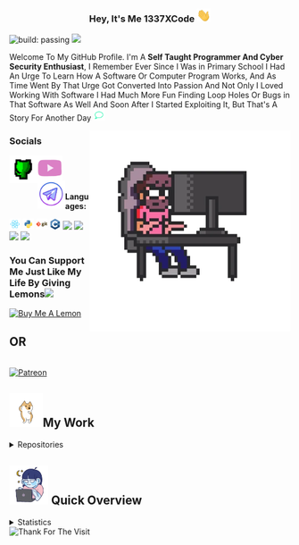 ### <center>Hey, It's Me 1337XCode <img src="https://github.com/1337Xcode/1337Xcode/blob/main/Assets/Hey.webp" width="25"></center>

![build: passing](https://img.shields.io/badge/build-passing-success&color=green)
![](https://komarev.com/ghpvc/?username=1337Xcode&color=brightgreen&style=flat)

Welcome To My GitHub Profile. I'm A **Self Taught Programmer And Cyber Security Enthusiast**, I Remember Ever Since I Was in Primary School I Had An Urge To Learn How A Software Or Computer Program Works, And As Time Went By That Urge Got Converted Into Passion And Not Only I Loved Working With Software I Had Much More Fun Finding Loop Holes Or Bugs in That Software As Well And Soon After I Started Exploiting It, But That's A Story For Another Day <img src="https://github.com/1337Xcode/1337Xcode/blob/main/Assets/Chat.webp" width="20">

<a href="https://t.me/XCode">
  <img align="right" alt="1337XCode's Personal" width="360" src="https://github.com/1337Xcode/1337Xcode/blob/main/Assets/Coding.webp" />
</a>

### Socials

<a href="https://github.com/1337Xcode">
  <img align="left" alt="1337XCode's GitHub" width="50" src="https://github.com/1337Xcode/1337Xcode/blob/main/Assets/Octocat.webp" />
</a>
<a href="https://www.youtube.com/channel/UCTuxcRS1j30xYrqTqiykZzQ">
  <img align="left" alt="1337XCode YouTube" width="45" src="https://github.com/1337Xcode/1337Xcode/blob/main/Assets/Youtube.webp" />
</a>
<a href="https://t.me/+qLf-HkRjaEVmMjll">
  <img align="left" alt="1337XCode's Telegram" width="50" src="https://github.com/1337Xcode/1337Xcode/blob/main/Assets/Telegram.webp" />
</a>
<br />
<br />
<br />

**Languages:**  

<code><a href="https://reactjs.org"><img height="20" src="https://raw.githubusercontent.com/github/explore/80688e429a7d4ef2fca1e82350fe8e3517d3494d/topics/react/react.png"></a></code>
<code><a href="https://www.python.org"><img height="20" src="https://raw.githubusercontent.com/github/explore/80688e429a7d4ef2fca1e82350fe8e3517d3494d/topics/python/python.png"></a></code>
<code><a href="https://git-scm.com"><img height="20" src="https://raw.githubusercontent.com/github/explore/80688e429a7d4ef2fca1e82350fe8e3517d3494d/topics/git/git.png"></a></code>
<code><a href="https://isocpp.org"><img height="20" src="https://raw.githubusercontent.com/github/explore/80688e429a7d4ef2fca1e82350fe8e3517d3494d/topics/cpp/cpp.png"></a></code>
<code><a href="https://docs.microsoft.com/en-us/dotnet/csharp"><img height="20" src="https://github.com/hussainweb/hussainweb/blob/main/icons/csharp.png?raw=true"></a></code>
<code><a href="https://go.dev"><img height="20" src="https://github.com/hussainweb/hussainweb/blob/main/icons/golang.png?raw=true"></a></code>
<code><a href="https://dart.dev"><img height="20" src="https://github.com/hussainweb/hussainweb/blob/main/icons/dartlang.png?raw=true"></a></code>
<code><a href="https://flutter.dev"><img height="20" src="https://github.com/hussainweb/hussainweb/blob/main/icons/flutter.png?raw=true"></a></code>
<br />

### You Can Support Me Just Like My Life By Giving Lemons<img src="https://github.com/1337Xcode/1337Xcode/blob/main/Assets/Lemons.webp" width="40">
<a href="https://www.buymeacoffee.com/ERR0Rxx" target="_blank"><img src="https://cdn.buymeacoffee.com/buttons/v2/default-yellow.png" alt="Buy Me A Lemon" width="150" ></a>
<br />
## OR
<br />
<a href="https://www.patreon.com/1337XCode" target="_blank"><img src="https://upload.wikimedia.org/wikipedia/commons/thumb/9/94/Patreon_logo.svg/1200px-Patreon_logo.svg.png" alt="Patreon" width="20" ></a>
<br />

## <img src="https://github.com/1337Xcode/1337Xcode/blob/main/Assets/DogeDancing.webp" width="60">My Work
<details>
<summary> Repositories </summary>
<br />
<a href="https://github.com/1337Xcode/Astra">
  <img alt="Astra" src="https://github-readme-stats.vercel.app/api/pin/?username=1337Xcode&repo=Astra&show_owner=true" />
</a>
<br />
<a href="https://github.com/1337Xcode/Botnet">
  <img alt="Botnet" src="https://github-readme-stats.vercel.app/api/pin/?username=1337Xcode&repo=Botnet&show_owner=true" />
</a>
<br />
<a href="https://github.com/1337Xcode/Intruder">
  <img alt="Intruder" src="https://github-readme-stats.vercel.app/api/pin/?username=1337Xcode&repo=Intruder&show_owner=true" />
</a>
<br />
<a href="https://github.com/1337Xcode/Xploiter">
  <img alt="Xploiter" src="https://github-readme-stats.vercel.app/api/pin/?username=1337Xcode&repo=Xploiter&show_owner=true" />
</a>
<br />
</details>

## <img src="https://github.com/1337Xcode/1337Xcode/blob/main/Assets/MeWhenCoding.webp" width="70"> Quick Overview
<details>
<summary> Statistics </summary>
<br />
  <img align="left" src="https://github-readme-stats.vercel.app/api?username=1337Xcode&show_icons=true&locale=en" alt="1337Xcode" />
<br />
  <img align="left" src="https://github-readme-streak-stats.herokuapp.com/?user=1337Xcode&" alt="1337Xcode" />
<br /> 
</details>

<img height="120" alt="Thank For The Visit" width="100%" src="https://raw.githubusercontent.com/BrunnerLivio/brunnerlivio/master/images/marquee.svg" />

